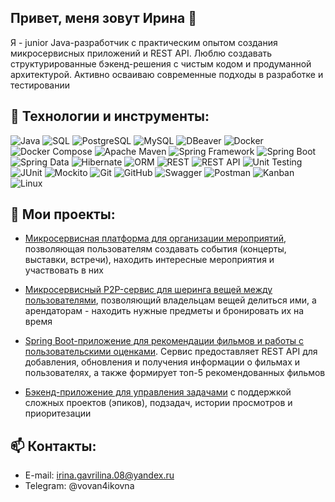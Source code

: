 ## Привет, меня зовут Ирина 👋

Я - junior Java-разработчик с практическим опытом создания микросервисных приложений и REST API. Люблю создавать структурированные бэкенд-решения с чистым кодом и продуманной архитектурой. Активно осваиваю современные подходы в разработке и тестировании

## 🧰 Технологии и инструменты:

![Java](https://img.shields.io/badge/Java-007396?style=for-the-badge&logoColor=white) ![SQL](https://img.shields.io/static/v1?label=&message=SQL&color=4479A1&style=for-the-badge) ![PostgreSQL](https://img.shields.io/badge/PostgreSQL-4169E1?style=for-the-badge&logo=postgresql&logoColor=white) ![MySQL](https://img.shields.io/badge/MySQL-4479A1?style=for-the-badge&logo=mysql&logoColor=white) ![DBeaver](https://img.shields.io/badge/DBeaver-372923?style=for-the-badge&logo=dbeaver&logoColor=white) ![Docker](https://img.shields.io/badge/Docker-2496ED?style=for-the-badge&logo=docker&logoColor=white) ![Docker Compose](https://img.shields.io/badge/Docker_Compose-2496ED?style=for-the-badge&logo=docker&logoColor=white) ![Apache Maven](https://img.shields.io/badge/Apache_Maven-C71A36?style=for-the-badge&logo=apachemaven&logoColor=white) ![Spring Framework](https://img.shields.io/badge/Spring_Framework-6DB33F?style=for-the-badge&logo=spring&logoColor=white) ![Spring Boot](https://img.shields.io/badge/Spring_Boot-6DB33F?style=for-the-badge&logo=springboot&logoColor=white) ![Spring Data](https://img.shields.io/badge/Spring_Data-6DB33F?style=for-the-badge&logo=spring&logoColor=white) ![Hibernate](https://img.shields.io/badge/Hibernate-59666C?style=for-the-badge&logo=hibernate&logoColor=white) ![ORM](https://img.shields.io/badge/ORM-59666C?style=for-the-badge&logoColor=white) ![REST](https://img.shields.io/badge/REST-FF5733?style=for-the-badge&logoColor=white) ![REST API](https://img.shields.io/badge/REST_API-FF5733?style=for-the-badge&logoColor=white) ![Unit Testing](https://img.shields.io/badge/Unit_Testing-25A162?style=for-the-badge&logoColor=white) ![JUnit](https://img.shields.io/badge/JUnit-25A162?style=for-the-badge&logo=junit5&logoColor=white) ![Mockito](https://img.shields.io/badge/Mockito-25A162?style=for-the-badge&logoColor=white) ![Git](https://img.shields.io/badge/Git-F05032?style=for-the-badge&logo=git&logoColor=white) ![GitHub](https://img.shields.io/badge/GitHub-181717?style=for-the-badge&logo=github&logoColor=white) ![Swagger](https://img.shields.io/badge/Swagger-85EA2D?style=for-the-badge&logo=swagger&logoColor=black) ![Postman](https://img.shields.io/badge/Postman-FF6C37?style=for-the-badge&logo=postman&logoColor=white) ![Kanban](https://img.shields.io/badge/Kanban-7B68EE?style=for-the-badge&logoColor=white) ![Linux](https://img.shields.io/badge/Linux-FCC624?style=for-the-badge&logo=linux&logoColor=black)

## 📌 Мои проекты:

- [Микросервисная платформа для организации мероприятий](https://github.com/Irina-Gavrilina/java-explore-with-me), позволяющая пользователям создавать события (концерты, выставки, встречи), находить интересные мероприятия и участвовать в них

- [Микросервисный P2P-сервис для шеринга вещей между пользователями](https://github.com/Irina-Gavrilina/java-shareit), позволяющий владельцам вещей делиться ими, а арендаторам - находить нужные предметы и бронировать их на время

- [Spring Boot-приложение для рекомендации фильмов и работы с пользовательскими оценками](https://github.com/Irina-Gavrilina/java-filmorate). Сервис предоставляет REST API для добавления, обновления и получения информации о фильмах и пользователях, а также формирует топ-5 рекомендованных фильмов

- [Бэкенд-приложение для управления задачами](https://github.com/Irina-Gavrilina/java-kanban) с поддержкой сложных проектов (эпиков), подзадач, истории просмотров и приоритезации

## 📫 Контакты:

- E-mail: irina.gavrilina.08@yandex.ru
- Telegram: @vovan4ikovna
